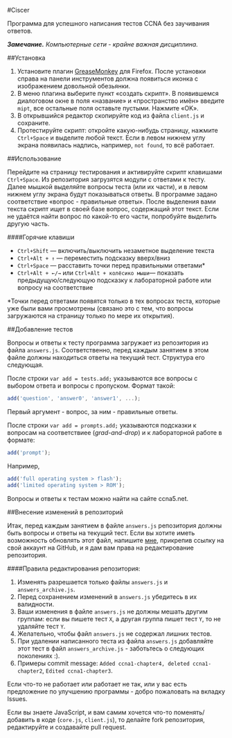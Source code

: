 #Ciscer

Программа для успешного написания тестов CCNA без заучивания ответов.

_**Замечание.** Компьютерные сети - крайне важная дисциплина._

##Установка

1. Установите плагин [GreaseMonkey](https://addons.mozilla.org/ru/firefox/addon/greasemonkey/) для Firefox. После установки справа на панели инструментов должна появиться иконка с изображением довольной обезьянки.
2. В меню плагина выберите пункт «создать скрипт». В появившемся диалоговом окне в поля «название» и «пространство имён» введите `mipt`, все остальные поля оставьте пустыми. Нажмите «OK».
3. В открывшийся редактор скопируйте код из файла `client.js` и сохраните.
4. Протестируйте скрипт: откройте какую-нибудь страницу, нажмите `Ctrl+Space` и выделите любой текст. Если в левом нижнем углу экрана появилась надпись, например, `not found`, то всё работает.

##Использование

Перейдите на страницу тестирования и активируйте скрипт клавишами `Ctrl+Space`. Из репозитория загрузятся модули с ответами к тесту.
Далее мышкой выделяйте вопросы теста (или их части), и в левом нижнем углу экрана будут показываться ответы. В программе задано соответствие «вопрос - правильные ответы». После выделения вами текста скрипт ищет в своей базе вопрос, содержащий этот текст. Если не удаётся найти вопрос по какой-то его части, попробуйте выделить другую часть.

####Горячие клавиши
+ `Ctrl+Shift` — включить/выключить незаметное выделение текста
+ `Ctrl+Alt + ↑` — переместить подсказку вверх/вниз
+ `Ctrl+Space` — расставить точки перед правильными ответами*
+ `Ctrl+Alt + ←/→` или `Ctrl+Alt + колёсико мыши`— показать предыдущую/следующую подсказку к лабораторной работе или вопросу на соответствие

\*Точки перед ответами появятся только в тех вопросах теста, которые уже были вами просмотрены (связано это с тем, что вопросы загружаются на страницу только по мере их открытия).

##Добавление тестов

Вопросы и ответы к тесту программа загружает из репозитория из файла `answers.js`. Соответственно, перед каждым занятием в этом файле должны находиться ответы на текущий тест. Структура его следующая.

После строки `var add = tests.add;` указываются все вопросы с выбором ответа и вопросы с пропуском. Формат такой:
```javascript
add('question', 'answer0', 'answer1', ...);
```
Первый аргумент - вопрос, за ним - правильные ответы.

После строки `var add = prompts.add;` указываются подсказки к вопросам на соответствиее (*grad-and-drop*) и к лабораторной работе в формате:
```javascript
add('prompt');
```
Например,
```javascript
add('full operating system > flash');
add('limited operating system > ROM');
```

Вопросы и ответы к тестам можно найти на сайте ccna5.net.

##Внесение изменений в репозиторий

Итак, перед каждым занятием в файле `answers.js` репозитория должны быть вопросы и ответы на текущий тест. Если вы хотите иметь возможность обновлять этот файл, напишите [мне](http://vk.com/id170372339), прикрепив ссылку на свой аккаунт на GitHub, и я дам вам права на редактирование репозитория.

####Правила редактирования репозитория:

1. Изменять разрешается только файлы `answers.js` и `answers_archive.js`.
2. Перед сохранением изменений в `answers.js` убедитесь в их валидности.
3. Ваши изменения в файле `answers.js` не должны мешать другим группам: если вы пишете тест `X`, а другая группа пишет тест `Y`, то не удаляйте тест `Y`.
4. Желательно, чтобы файл `answers.js` не содержал лишних тестов.
5. При удалении написанного теста из файла `answers.js` добавляйте этот тест в файл `answers_archive.js` - заботьтесь о следующих поколениях :).
6. Примеры commit message: `Added ccna1-chapter4, deleted ccna1-chapter2`, `Edited ccna1-chapter3`.

Если что-то не работает или работает не так, или у вас есть предложение по улучшению программы - добро пожаловать на вкладку Issues.

Если вы знаете JavaScript, и вам самим хочется что-то поменять/добавить в коде (`core.js`, `client.js`), то делайте fork репозитория, редактируйте и создавайте pull request.
